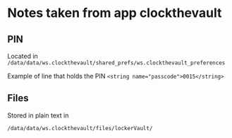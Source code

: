 ﻿# Notes taken from app clockthevault 

## PIN

Located in `/data/data/ws.clockthevault/shared_prefs/ws.clockthevault_preferences`

Example of line that holds the PIN
```<string name="passcode">0015</string>```

## Files

Stored in plain text in

`/data/data/ws.clockthevault/files/lockerVault/`
